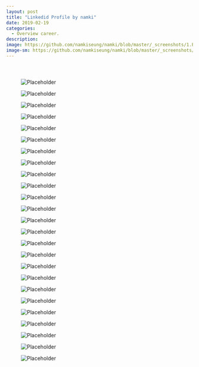 ```yaml
---
layout: post
title: "Linkedid Profile by namki"
date: 2019-02-19
categories:
  - Overview career.
description:
image: https://github.com/namkiseung/namki/blob/master/_screenshots/1.PNG?raw=true
image-sm: https://github.com/namkiseung/namki/blob/master/_screenshots/1.PNG?raw=true
---
```


<br>
<h3></h3>
<figure>
  <img src="https://github.com/namkiseung/namki/blob/master/_screenshots/Linkedin 001.png?raw=true" alt="Placeholder"/>
</figure>
<figure>
  <img src="https://github.com/namkiseung/namki/blob/master/_screenshots/Linkedin 002.png?raw=true" alt="Placeholder"/>
</figure>
<figure>
  <img src="https://github.com/namkiseung/namki/blob/master/_screenshots/Linkedin 003.png?raw=true" alt="Placeholder"/>
</figure>
<figure>
  <img src="https://github.com/namkiseung/namki/blob/master/_screenshots/Linkedin 004.png?raw=true" alt="Placeholder"/>
</figure>
<figure>
  <img src="https://github.com/namkiseung/namki/blob/master/_screenshots/Linkedin 005.png?raw=true" alt="Placeholder"/>
</figure>
<figure>
  <img src="https://github.com/namkiseung/namki/blob/master/_screenshots/Linkedin 006.png?raw=true" alt="Placeholder"/>
</figure>
<figure>
  <img src="https://github.com/namkiseung/namki/blob/master/_screenshots/Linkedin 007.png?raw=true" alt="Placeholder"/>
</figure>
<figure>
  <img src="https://github.com/namkiseung/namki/blob/master/_screenshots/Linkedin 008.png?raw=true" alt="Placeholder"/>
</figure>
<figure>
  <img src="https://github.com/namkiseung/namki/blob/master/_screenshots/Linkedin 009.png?raw=true" alt="Placeholder"/>
</figure>
<figure>
  <img src="https://github.com/namkiseung/namki/blob/master/_screenshots/Linkedin 010.png?raw=true" alt="Placeholder"/>
</figure>
<figure>
  <img src="https://github.com/namkiseung/namki/blob/master/_screenshots/Linkedin 011.png?raw=true" alt="Placeholder"/>
</figure>
<figure>
  <img src="https://github.com/namkiseung/namki/blob/master/_screenshots/Linkedin 012.png?raw=true" alt="Placeholder"/>
</figure>
<figure>
  <img src="https://github.com/namkiseung/namki/blob/master/_screenshots/Linkedin 013.png?raw=true" alt="Placeholder"/>
</figure>
<figure>
  <img src="https://github.com/namkiseung/namki/blob/master/_screenshots/Linkedin 014.png?raw=true" alt="Placeholder"/>
</figure>
<figure>
  <img src="https://github.com/namkiseung/namki/blob/master/_screenshots/Linkedin 015.png?raw=true" alt="Placeholder"/>
</figure>
<figure>
  <img src="https://github.com/namkiseung/namki/blob/master/_screenshots/Linkedin 016.png?raw=true" alt="Placeholder"/>
</figure>
<figure>
  <img src="https://github.com/namkiseung/namki/blob/master/_screenshots/Linkedin 017.png?raw=true" alt="Placeholder"/>
</figure>
<figure>
  <img src="https://github.com/namkiseung/namki/blob/master/_screenshots/Linkedin 018.png?raw=true" alt="Placeholder"/>
</figure>
<figure>
  <img src="https://github.com/namkiseung/namki/blob/master/_screenshots/Linkedin 019.png?raw=true" alt="Placeholder"/>
</figure>
<figure>
  <img src="https://github.com/namkiseung/namki/blob/master/_screenshots/Linkedin 020.png?raw=true" alt="Placeholder"/>
</figure>
<figure>
  <img src="https://github.com/namkiseung/namki/blob/master/_screenshots/Linkedin 021.png?raw=true" alt="Placeholder"/>
</figure>
<figure>
  <img src="https://github.com/namkiseung/namki/blob/master/_screenshots/Linkedin 022.png?raw=true" alt="Placeholder"/>
</figure>
<figure>
  <img src="https://github.com/namkiseung/namki/blob/master/_screenshots/Linkedin 023.png?raw=true" alt="Placeholder"/>
</figure>
<figure>
  <img src="https://github.com/namkiseung/namki/blob/master/_screenshots/Linkedin 024.png?raw=true" alt="Placeholder"/>
</figure>
<figure>
  <img src="https://github.com/namkiseung/namki/blob/master/_screenshots/Linkedin 025.png?raw=true" alt="Placeholder"/>
</figure>

<br>

<!-- <ul>
  <li></li>
  <li></li>
  <li></li>
  <li></li>
</ul>
<ol>
  <li></li>
  <li></li>
  <li></li>
  <li></li>
</ol> -->

<!-- 
<figure>
  <img src="https://picsum.photos/2000/1200?image=1003" alt="Placeholder"/>
</figure>

<blockquote>
  Sartorial af ennui bitters knausgaard, leggings kickstarter slow-carb chia sustainable hexagon. Prism 3 wolf moon occupy ramps wayfarers tumblr narwhal 90's.
  <cite>Man braid</cite>
</blockquote>

<h4>Subway tile</h4>
 -->
<!-- <figure>
  <img src="https://picsum.photos/2000/1200?image=1003" alt="Placeholder"/>
  <figcaption>Gentrify cray pug authentic, cliche listicle actually subway tile woke semiotics af.</figcaption>
</figure> -->
